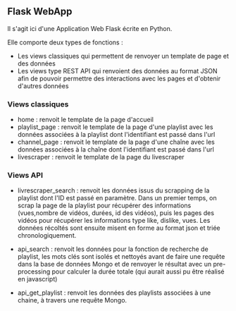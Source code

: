## Flask WebApp

Il s'agit ici d'une Application Web Flask écrite en Python.

Elle comporte deux types de fonctions :
 - Les views classiques qui permettent de renvoyer un template de page et des données
 - Les views type REST API qui renvoient des données au format JSON afin de pouvoir permettre des interactions avec les pages et d'obtenir d'autres données
 
 
 ### Views classiques 
 
  - home : renvoit le template de la page d'accueil
  - playlist_page : renvoit le template de la page d'une playlist avec les données associées à la playlist dont l'identifiant est passé dans l'url
  - channel_page : renvoit le template de la page d'une chaîne avec les données associées à la chaîne dont l'identifiant est passé dans l'url
  - livescraper :  renvoit le template de la page du livescraper
  
  ### Views API
  
  - livrescraper_search : renvoit les données issus du scrapping de la playlist dont l'ID est passé en paramètre. Dans un premier temps, on scrap la page de la playlist pour récupérer des informations (vues,nombre de vidéos, durées, id des vidéos), puis les pages des vidéos pour récupérer les informations type like, dislike, vues. Les données récoltés sont ensuite misent en forme au format json et triée chronologiquement.
  
  - api_search : renvoit les données pour la fonction de recherche de playlist, les mots clés sont isolés  et nettoyés avant de faire une requête dans la base de données Mongo et de renvoyer le résultat avec un pre-processing pour calculer la durée totale (qui aurait aussi pu être réalisé en javascript)
  
  - api_get_playlist : renvoit les données des playlists associées à une chaine, à travers une requête Mongo.
  
  
